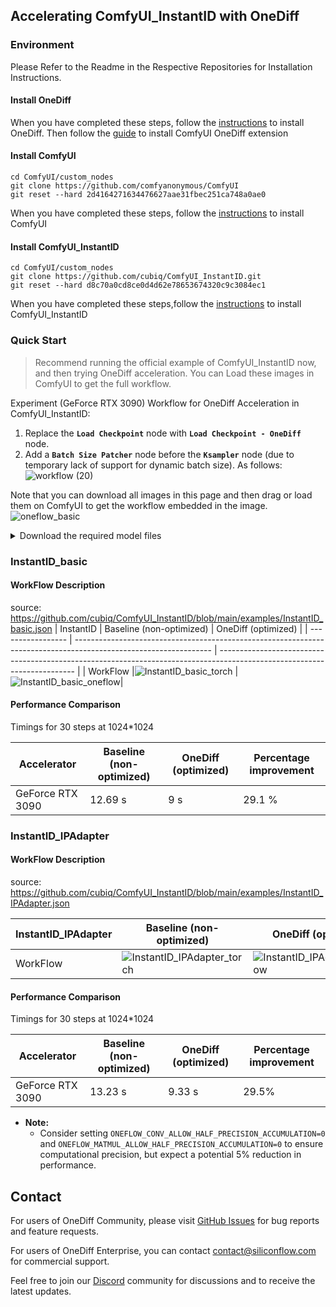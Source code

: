 ## Accelerating ComfyUI_InstantID with OneDiff
### Environment
Please Refer to the Readme in the Respective Repositories for Installation Instructions.
#### Install OneDiff

When you have completed these steps, follow the [instructions](https://github.com/siliconflow/onediff/blob/ba93c5a68607abefd38ffed9e6a17bed48c01a81/README.md?plain=1#L224) to install OneDiff.
Then follow the [guide](https://github.com/siliconflow/onediff/blob/0819aa41c8a910add96400265f3165f9d8d3634c/onediff_comfy_nodes/README.md?plain=1#L86) to install ComfyUI OneDiff extension

#### Install ComfyUI

```
cd ComfyUI/custom_nodes
git clone https://github.com/comfyanonymous/ComfyUI
git reset --hard 2d4164271634476627aae31fbec251ca748a0ae0
```
When you have completed these steps, follow the [instructions](https://github.com/comfyanonymous/ComfyUI) to install ComfyUI
  
#### Install ComfyUI_InstantID

```
cd ComfyUI/custom_nodes
git clone https://github.com/cubiq/ComfyUI_InstantID.git
git reset --hard d8c70a0cd8ce0d4d62e78653674320c9c3084ec1
```
When you have completed these steps,follow the [instructions](https://github.com/cubiq/ComfyUI_InstantID) to install ComfyUI_InstantID

### Quick Start

> Recommend running the official example of ComfyUI_InstantID now, and then trying OneDiff acceleration. 
> You can Load these images in ComfyUI to get the full workflow.

Experiment (GeForce RTX 3090) Workflow for OneDiff Acceleration in ComfyUI_InstantID:

1. Replace the **`Load Checkpoint`** node with **`Load Checkpoint - OneDiff`** node. 
2. Add a **`Batch Size Patcher`** node before the **`Ksampler`** node (due to temporary lack of support for dynamic batch size).
As follows:
![workflow (20)](https://github.com/siliconflow/onediff/assets/117806079/492a83a8-1a5b-4fb3-9e53-6d53e881a3f8)


Note that you can download all images in this page and then drag or load them on ComfyUI to get the workflow embedded in the image.
![oneflow_basic](https://github.com/siliconflow/oneflow/assets/117806079/81016bd8-3ec8-457f-850f-9c486bfd2d0c)


<details close>
<summary> Download the required model files </summary>

InstantID requires `insightface`, you need to add it to your libraries together with `onnxruntime` and `onnxruntime-gpu`.

The InsightFace model is **antelopev2** (not the classic buffalo_l). Download the models (for example from [here](https://drive.google.com/file/d/18wEUfMNohBJ4K3Ly5wpTejPfDzp-8fI8/view?usp=sharing) or [here](https://huggingface.co/MonsterMMORPG/tools/tree/main)), unzip and place them in the `ComfyUI/models/insightface/models/antelopev2` directory.


##### For NA/EU users
```shell
cd ComfyUI
# Load Checkpoint
wget -O models/checkpoints/sd_xl_base_1.0.safetensors https://huggingface.co/stabilityai/stable-diffusion-xl-base-1.0/resolve/main/sd_xl_base_1.0.safetensors

# Load InstantID Model
mkdir -p models/instantid
wget -O models/instantid/ip-adapter.bin https://huggingface.co/InstantX/InstantID/resolve/main/ip-adapter.bin


# Load ControlNet Model
wget -O models/controlnet/diffusion_pytorch_model.safetensors https://huggingface.co/InstantX/InstantID/resolve/main/ControlNetModel/diffusion_pytorch_model.safetensors

```

##### For CN users
```shell
cd ComfyUI
wget -O models/checkpoints/sd_xl_base_1.0.safetensors https://hf-mirror.com/stabilityai/stable-diffusion-xl-base-1.0/resolve/main/sd_xl_base_1.0.safetensors

# Load InstantID Model
mkdir -p models/instantid
wget -O models/instantid/ip-adapter.bin https://hf-mirror.com/InstantX/InstantID/resolve/main/ip-adapter.bin

# Load ControlNet Model
wget -O models/controlnet/diffusion_pytorch_model.safetensors https://hf-mirror.com/InstantX/InstantID/resolve/main/ControlNetModel/diffusion_pytorch_model.safetensors
```

</details>


### InstantID_basic
#### WorkFlow Description
source: https://github.com/cubiq/ComfyUI_InstantID/blob/main/examples/InstantID_basic.json
| InstantID | Baseline (non-optimized)                                                                                         | OneDiff (optimized)                                                                                                      |
| ----------------- | ---------------------------------------------------------------------------------------------------------------- | ------------------------------------------------------------------------------------------------------------------------ |
| WorkFlow          |![InstantID_basic_torch](https://github.com/siliconflow/sd-team/assets/117806079/d649539c-7e8e-449f-b7b5-08622e6f93cc) |![InstantID_basic_oneflow](https://github.com/siliconflow/sd-team/assets/117806079/c752ca4b-7d81-49b4-915a-9c3088227e9d)|

#### Performance Comparison

Timings for 30 steps at 1024*1024

| Accelerator           | Baseline (non-optimized) | OneDiff (optimized) | Percentage improvement |
| --------------------- | ------------------------ | ------------------- | ---------------------- |
| GeForce RTX 3090 |  12.69 s                   | 9 s              |    29.1 %          |

### InstantID_IPAdapter
#### WorkFlow Description
source: https://github.com/cubiq/ComfyUI_InstantID/blob/main/examples/InstantID_IPAdapter.json

| InstantID_IPAdapter | Baseline (non-optimized)                                                                                         | OneDiff (optimized)                                                                                                      |
| ----------------- | ---------------------------------------------------------------------------------------------------------------- | ------------------------------------------------------------------------------------------------------------------------ |
| WorkFlow          |![InstantID_IPAdapter_torch](https://github.com/siliconflow/sd-team/assets/117806079/ba4ba6a9-f9d8-4921-85dd-be00c72f20a6) | ![InstantID_IPAdapter_oneflow](https://github.com/siliconflow/sd-team/assets/117806079/46533f74-7634-4839-8c3e-c555c78eca63) |

#### Performance Comparison

Timings for 30 steps at 1024*1024

| Accelerator           | Baseline (non-optimized) | OneDiff (optimized) | Percentage improvement |
| --------------------- | ------------------------ | ------------------- | ---------------------- |
| GeForce RTX 3090 |   13.23 s                   |  9.33 s              |   29.5%                |

- **Note:**
   - Consider setting `ONEFLOW_CONV_ALLOW_HALF_PRECISION_ACCUMULATION=0` and `ONEFLOW_MATMUL_ALLOW_HALF_PRECISION_ACCUMULATION=0` to ensure computational precision, but expect a potential 5% reduction in performance.

## Contact

For users of OneDiff Community, please visit [GitHub Issues](https://github.com/siliconflow/onediff/issues) for bug reports and feature requests.

For users of OneDiff Enterprise, you can contact contact@siliconflow.com for commercial support.

Feel free to join our [Discord](https://discord.gg/RKJTjZMcPQ) community for discussions and to receive the latest updates.